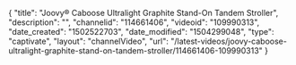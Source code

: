 {
    "title": "Joovy&reg; Caboose Ultralight Graphite Stand-On Tandem Stroller",
    "description": "",
    "channelid": "114661406",
    "videoid": "109990313",
    "date_created": "1502522703",
    "date_modified": "1504299048",
    "type": "captivate",
    "layout": "channelVideo",
    "url": "\/latest-videos\/joovy-caboose-ultralight-graphite-stand-on-tandem-stroller\/114661406-109990313"
}